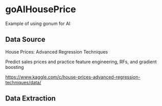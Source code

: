 # goAIHousePrice
Example of using gonum for AI 

## Data Source 

House Prices: Advanced Regression Techniques

Predict sales prices and practice feature engineering, RFs, and gradient boosting

https://www.kaggle.com/c/house-prices-advanced-regression-techniques/data/


## Data Extraction 



